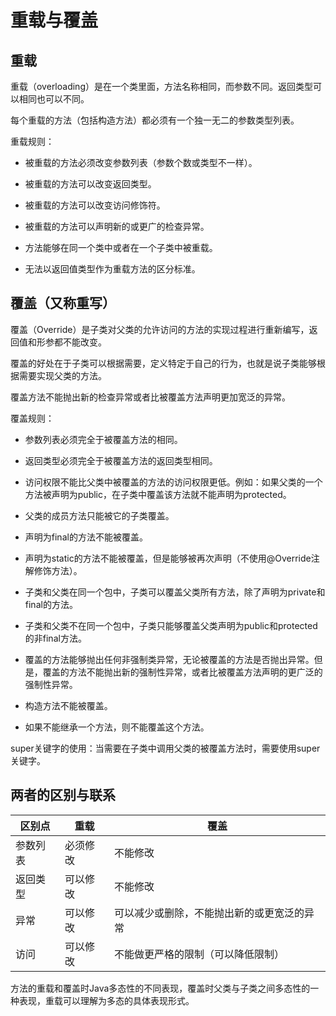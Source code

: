 # 重载与覆盖

## 重载

重载（overloading）是在一个类里面，方法名称相同，而参数不同。返回类型可以相同也可以不同。

每个重载的方法（包括构造方法）都必须有一个独一无二的参数类型列表。

重载规则：

- 被重载的方法必须改变参数列表（参数个数或类型不一样）。

- 被重载的方法可以改变返回类型。

- 被重载的方法可以改变访问修饰符。

- 被重载的方法可以声明新的或更广的检查异常。

- 方法能够在同一个类中或者在一个子类中被重载。

- 无法以返回值类型作为重载方法的区分标准。

## 覆盖（又称重写）

覆盖（Override）是子类对父类的允许访问的方法的实现过程进行重新编写，返回值和形参都不能改变。

覆盖的好处在于子类可以根据需要，定义特定于自己的行为，也就是说子类能够根据需要实现父类的方法。

覆盖方法不能抛出新的检查异常或者比被覆盖方法声明更加宽泛的异常。

覆盖规则：

- 参数列表必须完全于被覆盖方法的相同。

- 返回类型必须完全于被覆盖方法的返回类型相同。

- 访问权限不能比父类中被覆盖的方法的访问权限更低。例如：如果父类的一个方法被声明为public，在子类中覆盖该方法就不能声明为protected。

- 父类的成员方法只能被它的子类覆盖。

- 声明为final的方法不能被覆盖。

- 声明为static的方法不能被覆盖，但是能够被再次声明（不使用@Override注解修饰方法）。

- 子类和父类在同一个包中，子类可以覆盖父类所有方法，除了声明为private和final的方法。

- 子类和父类不在同一个包中，子类只能够覆盖父类声明为public和protected的非final方法。

- 覆盖的方法能够抛出任何非强制类异常，无论被覆盖的方法是否抛出异常。但是，覆盖的方法不能抛出新的强制性异常，或者比被覆盖方法声明的更广泛的强制性异常。

- 构造方法不能被覆盖。

- 如果不能继承一个方法，则不能覆盖这个方法。

super关键字的使用：当需要在子类中调用父类的被覆盖方法时，需要使用super关键字。

## 两者的区别与联系

|区别点|重载|覆盖|
|---|---|---|
|参数列表|必须修改|不能修改|
|返回类型|可以修改|不能修改|
|异常|可以修改|可以减少或删除，不能抛出新的或更宽泛的异常|
|访问|可以修改|不能做更严格的限制（可以降低限制）|

方法的重载和覆盖时Java多态性的不同表现，覆盖时父类与子类之间多态性的一种表现，重载可以理解为多态的具体表现形式。